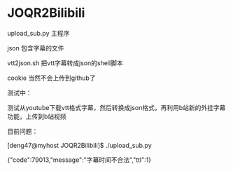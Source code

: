 # JOQR2Bilibili

upload_sub.py 主程序

json 包含字幕的文件

vtt2json.sh 把vtt字幕转成json的shell脚本

cookie 当然不会上传到github了


测试中：

测试从youtube下载vtt格式字幕，然后转换成json格式，再利用b站新的外挂字幕功能，上传到b站视频

目前问题：

[deng47@myhost JOQR2Bilibili]$ ./upload_sub.py

{"code":79013,"message":"字幕时间不合法","ttl":1}
